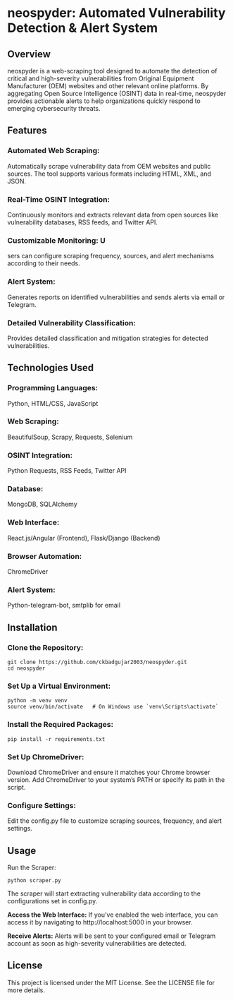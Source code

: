# neospyder: Automated Vulnerability Detection & Alert System
## Overview
neospyder is a web-scraping tool designed to automate the detection of critical and high-severity vulnerabilities from Original Equipment Manufacturer (OEM) websites and other relevant online platforms. By aggregating Open Source Intelligence (OSINT) data in real-time, neospyder provides actionable alerts to help organizations quickly respond to emerging cybersecurity threats.

## Features
### Automated Web Scraping: 
Automatically scrape vulnerability data from OEM websites and public sources. The tool supports various formats including HTML, XML, and JSON.
### Real-Time OSINT Integration: 
Continuously monitors and extracts relevant data from open sources like vulnerability databases, RSS feeds, and Twitter API.
### Customizable Monitoring: U
sers can configure scraping frequency, sources, and alert mechanisms according to their needs.
### Alert System: 
Generates reports on identified vulnerabilities and sends alerts via email or Telegram.
### Detailed Vulnerability Classification: 
Provides detailed classification and mitigation strategies for detected vulnerabilities.

## Technologies Used
### Programming Languages: 
Python, HTML/CSS, JavaScript
### Web Scraping: 
BeautifulSoup, Scrapy, Requests, Selenium
### OSINT Integration: 
Python Requests, RSS Feeds, Twitter API
### Database: 
MongoDB, SQLAlchemy
### Web Interface: 
React.js/Angular (Frontend), Flask/Django (Backend)
### Browser Automation: 
ChromeDriver
### Alert System: 
Python-telegram-bot, smtplib for email

## Installation
### Clone the Repository:

```
git clone https://github.com/ckbadgujar2003/neospyder.git
cd neospyder
```

### Set Up a Virtual Environment:

```
python -m venv venv
source venv/bin/activate   # On Windows use `venv\Scripts\activate`
```

### Install the Required Packages:

```
pip install -r requirements.txt
```

### Set Up ChromeDriver:

Download ChromeDriver and ensure it matches your Chrome browser version.
Add ChromeDriver to your system’s PATH or specify its path in the script.

### Configure Settings:

Edit the config.py file to customize scraping sources, frequency, and alert settings.

## Usage
Run the Scraper:

```
python scraper.py
```

The scraper will start extracting vulnerability data according to the configurations set in config.py.

**Access the Web Interface:** If you’ve enabled the web interface, you can access it by navigating to http://localhost:5000 in your browser.

**Receive Alerts:** Alerts will be sent to your configured email or Telegram account as soon as high-severity vulnerabilities are detected.

## License
This project is licensed under the MIT License. See the LICENSE file for more details.
